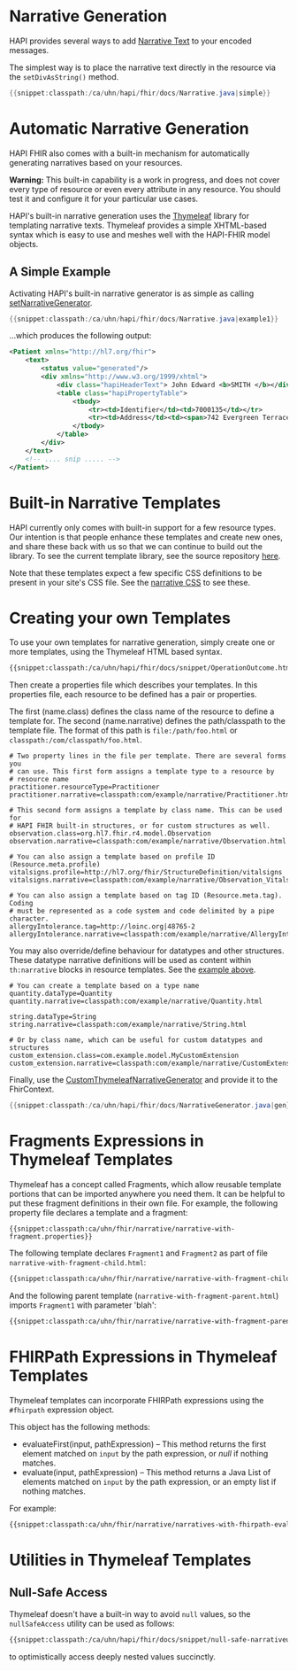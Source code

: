 # Narrative Generation

HAPI provides several ways to add [Narrative Text](http://hl7.org/fhir/narrative.html) to your encoded messages.

The simplest way is to place the narrative text directly in the resource via the `setDivAsString()` method.

```java
{{snippet:classpath:/ca/uhn/hapi/fhir/docs/Narrative.java|simple}}
```

# Automatic Narrative Generation

HAPI FHIR also comes with a built-in mechanism for automatically generating narratives based on your resources.

**Warning:** This built-in capability is a work in progress, and does not cover every type of resource or even every attribute in any resource. You should test it and configure it for your particular use cases.

HAPI's built-in narrative generation uses the [Thymeleaf](http://www.thymeleaf.org/) library for templating narrative texts. Thymeleaf provides a simple XHTML-based syntax which is easy to use and meshes well with the HAPI-FHIR model objects.

## A Simple Example

Activating HAPI's built-in narrative generator is as simple as calling [setNarrativeGenerator](/hapi-fhir/apidocs/hapi-fhir-base/ca/uhn/fhir/context/FhirContext.html#setNarrativeGenerator(ca.uhn.fhir.narrative.INarrativeGenerator)).

```java
{{snippet:classpath:/ca/uhn/hapi/fhir/docs/Narrative.java|example1}}
```

...which produces the following output:

```xml
<Patient xmlns="http://hl7.org/fhir">
    <text>
        <status value="generated"/>
        <div xmlns="http://www.w3.org/1999/xhtml">
            <div class="hapiHeaderText"> John Edward <b>SMITH </b></div>
            <table class="hapiPropertyTable">
                <tbody>
                    <tr><td>Identifier</td><td>7000135</td></tr>
                    <tr><td>Address</td><td><span>742 Evergreen Terrace</span><br/><span>Springfield</span> <span>ZZ</span></td></tr>
                </tbody>
            </table>
        </div>
    </text>
    <!-- .... snip ..... -->
</Patient>
```

# Built-in Narrative Templates

HAPI currently only comes with built-in support for a few resource types. Our intention is that people enhance these templates and create new ones, and share these back with us so that we can continue to build out the library. To see the current template library, see the source repository [here](https://github.com/hapifhir/hapi-fhir/tree/master/hapi-fhir-base/src/main/resources/ca/uhn/fhir/narrative).

Note that these templates expect a few specific CSS definitions to be present in your site's CSS file. See the [narrative CSS](https://github.com/hapifhir/hapi-fhir/blob/master/hapi-fhir-base/src/main/resources/ca/uhn/fhir/narrative/hapi-narrative.css) to see these.

# Creating your own Templates

To use your own templates for narrative generation, simply create one or more templates, using the Thymeleaf HTML based syntax.

```html
{{snippet:classpath:/ca/uhn/hapi/fhir/docs/snippet/OperationOutcome.html}}
```

Then create a properties file which describes your templates. In this properties file, each resource to be defined has a pair or properties.

The first (name.class) defines the class name of the resource to define a template for. The second (name.narrative) defines the path/classpath to the template file. The format of this path is `file:/path/foo.html` or  `classpath:/com/classpath/foo.html`.

```properties
# Two property lines in the file per template. There are several forms you
# can use. This first form assigns a template type to a resource by 
# resource name
practitioner.resourceType=Practitioner
practitioner.narrative=classpath:com/example/narrative/Practitioner.html

# This second form assigns a template by class name. This can be used for
# HAPI FHIR built-in structures, or for custom structures as well.
observation.class=org.hl7.fhir.r4.model.Observation
observation.narrative=classpath:com/example/narrative/Observation.html

# You can also assign a template based on profile ID (Resource.meta.profile)
vitalsigns.profile=http://hl7.org/fhir/StructureDefinition/vitalsigns
vitalsigns.narrative=classpath:com/example/narrative/Observation_Vitals.html

# You can also assign a template based on tag ID (Resource.meta.tag). Coding
# must be represented as a code system and code delimited by a pipe character.
allergyIntolerance.tag=http://loinc.org|48765-2
allergyIntolerance.narrative=classpath:com/example/narrative/AllergyIntolerance.html
```

You may also override/define behaviour for datatypes and other structures. These datatype narrative definitions will be used as content within <code>th:narrative</code> blocks in resource templates. See the [example above](#creating-your-own-templates).

```properties
# You can create a template based on a type name
quantity.dataType=Quantity
quantity.narrative=classpath:com/example/narrative/Quantity.html

string.dataType=String
string.narrative=classpath:com/example/narrative/String.html

# Or by class name, which can be useful for custom datatypes and structures
custom_extension.class=com.example.model.MyCustomExtension
custom_extension.narrative=classpath:com/example/narrative/CustomExtension.html
```

Finally, use the [CustomThymeleafNarrativeGenerator](/hapi-fhir/apidocs/hapi-fhir-base/ca/uhn/fhir/narrative/CustomThymeleafNarrativeGenerator.html) and provide it to the FhirContext.

```java
{{snippet:classpath:/ca/uhn/hapi/fhir/docs/NarrativeGenerator.java|gen}}
```

# Fragments Expressions in Thymeleaf Templates

Thymeleaf has a concept called Fragments, which allow reusable template portions that can be imported anywhere you need them. It can be helpful to put these fragment definitions in their own file. For example, the following property file declares a template and a fragment:

```properties
{{snippet:classpath:ca/uhn/fhir/narrative/narrative-with-fragment.properties}}
```

The following template declares `Fragment1` and `Fragment2` as part of file `narrative-with-fragment-child.html`: 

```html
{{snippet:classpath:ca/uhn/fhir/narrative/narrative-with-fragment-child.html}}
```

And the following parent template (`narrative-with-fragment-parent.html`) imports `Fragment1` with parameter 'blah':

```html
{{snippet:classpath:ca/uhn/fhir/narrative/narrative-with-fragment-parent.html}}
```


# FHIRPath Expressions in Thymeleaf Templates

Thymeleaf templates can incorporate FHIRPath expressions using the `#fhirpath` expression object.

This object has the following methods:

* evaluateFirst(input, pathExpression) &ndash; This method returns the first element matched on `input` by the path expression, or _null_ if nothing matches. 
* evaluate(input, pathExpression) &ndash; This method returns a Java List of elements matched on `input` by the path expression, or an empty list if nothing matches. 

For example:

```html
{{snippet:classpath:ca/uhn/fhir/narrative/narratives-with-fhirpath-evaluate-single-primitive.html}}
```


# Utilities in Thymeleaf Templates
## Null-Safe Access

Thymeleaf doesn't have a built-in way to avoid `null` values, so the `nullSafeAccess` utility can be used as follows:

```html
{{snippet:classpath:/ca/uhn/hapi/fhir/docs/snippet/null-safe-narrativeutil.html}}
```
to optimistically access deeply nested values succinctly.
